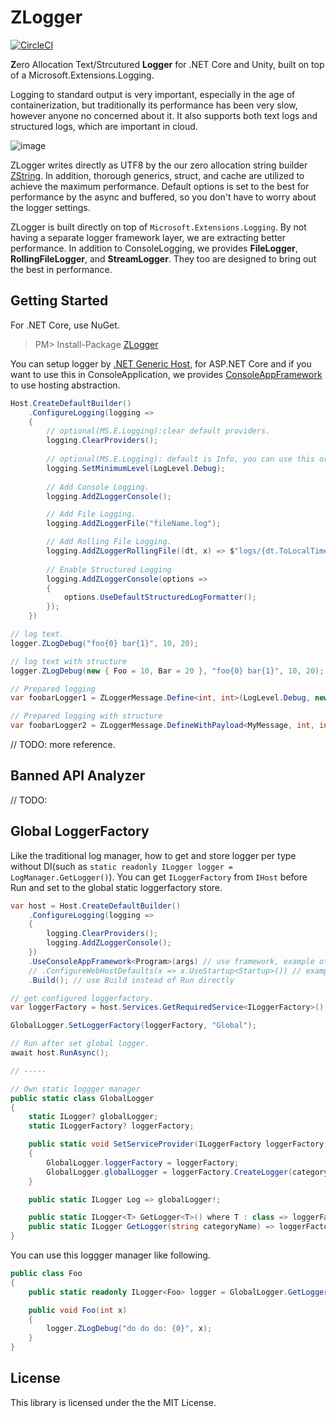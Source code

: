 ZLogger
===
[![CircleCI](https://circleci.com/gh/Cysharp/ZLogger.svg?style=svg)](https://circleci.com/gh/Cysharp/ZLogger)

**Z**ero Allocation Text/Strcutured **Logger** for .NET Core and Unity, built on top of a Microsoft.Extensions.Logging.

Logging to standard output is very important, especially in the age of containerization, but traditionally its performance has been very slow, however anyone no concerned about it. It also supports both text logs and structured logs, which are important in cloud.

![image](https://user-images.githubusercontent.com/46207/78019524-d4238480-738a-11ea-88ac-00caa8bc5228.png)

ZLogger writes directly as UTF8 by the our zero allocation string builder [ZString](https://github.com/Cysharp/ZString). In addition, thorough generics, struct, and cache are utilized to achieve the maximum performance. Default options is set to the best for performance by the async and buffered, so you don't have to worry about the logger settings.

ZLogger is built directly on top of `Microsoft.Extensions.Logging`. By not having a separate logger framework layer, we are extracting better performance. In addition to ConsoleLogging, we provides **FileLogger**, **RollingFileLogger**, and **StreamLogger**. They too are designed to bring out the best in performance.

Getting Started
---
For .NET Core, use NuGet.

> PM> Install-Package [ZLogger](https://www.nuget.org/packages/ZLogger)

You can setup logger by [.NET Generic Host](https://docs.microsoft.com/en-us/aspnet/core/fundamentals/host/generic-host), for ASP.NET Core and if you want to use this in ConsoleApplication, we provides [ConsoleAppFramework](https://github.com/Cysharp/ConsoleAppFramework) to use hosting abstraction.

```csharp
Host.CreateDefaultBuilder()
    .ConfigureLogging(logging =>
    {
        // optional(MS.E.Logging):clear default providers.
        logging.ClearProviders();
        
        // optional(MS.E.Logging): default is Info, you can use this or AddFilter to filtering log.
        logging.SetMinimumLevel(LogLevel.Debug);
        
        // Add Console Logging.
        logging.AddZLoggerConsole();

        // Add File Logging.
        logging.AddZLoggerFile("fileName.log");

        // Add Rolling File Logging.
        logging.AddZLoggerRollingFile((dt, x) => $"logs/{dt.ToLocalTime():yyyy-MM-dd}_{x:000}.log", x => x.ToLocalTime().Date, 1024 * 1024);
       
        // Enable Structured Logging
        logging.AddZLoggerConsole(options =>
        {
            options.UseDefaultStructuredLogFormatter();
        });
    })
```

```csharp
// log text.
logger.ZLogDebug("foo{0} bar{1}", 10, 20);

// log text with structure
logger.ZLogDebug(new { Foo = 10, Bar = 20 }, "foo{0} bar{1}", 10, 20);

// Prepared logging
var foobarLogger1 = ZLoggerMessage.Define<int, int>(LogLevel.Debug, new EventId(10, "hoge"), "foo{0} bar{1}");

// Prepared logging with structure
var foobarLogger2 = ZLoggerMessage.DefineWithPayload<MyMessage, int, int>(LogLevel.Warning, new EventId(10, "hoge"), "foo{0} bar{1}");
```

// TODO: more reference.

Banned API Analyzer
---
// TODO:

Global LoggerFactory
---
Like the traditional log manager, how to get and store logger per type without DI(such as `static readonly ILogger logger = LogManager.GetLogger()`). You can get `ILoggerFactory` from `IHost` before Run and set to the global static loggerfactory store.

```csharp
var host = Host.CreateDefaultBuilder()
    .ConfigureLogging(logging =>
    {
        logging.ClearProviders();
        logging.AddZLoggerConsole();
    })
    .UseConsoleAppFramework<Program>(args) // use framework, example of ConsoleAppFramework
    // .ConfigureWebHostDefaults(x => x.UseStartup<Startup>()) // example of ASP.NET Core
    .Build(); // use Build instead of Run directly

// get configured loggerfactory.
var loggerFactory = host.Services.GetRequiredService<ILoggerFactory>();

GlobalLogger.SetLoggerFactory(loggerFactory, "Global");

// Run after set global logger.
await host.RunAsync();

// -----

// Own static loggger manager
public static class GlobalLogger
{
    static ILogger? globalLogger;
    static ILoggerFactory? loggerFactory;

    public static void SetServiceProvider(ILoggerFactory loggerFactory, string categoryName)
    {
        GlobalLogger.loggerFactory = loggerFactory;
        GlobalLogger.globalLogger = loggerFactory.CreateLogger(categoryName);
    }

    public static ILogger Log => globalLogger!;

    public static ILogger<T> GetLogger<T>() where T : class => loggerFactory!.CreateLogger<T>();
    public static ILogger GetLogger(string categoryName) => loggerFactory!.CreateLogger(categoryName);
}
```

You can use this loggger manager like following.

```csharp
public class Foo
{
    public static readonly ILogger<Foo> logger = GlobalLogger.GetLogger<Foo>();

    public void Foo(int x)
    {
        logger.ZLogDebug("do do do: {0}", x);
    }
}
```

License
---
This library is licensed under the the MIT License.